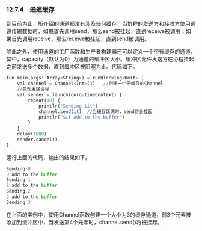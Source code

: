 ### 12.7.4　通道缓存

到目前为止，所介绍的通道都没有涉及任何缓存，当协程的发送方和接收方使用通道传输数据时，如果首先调用send，那么send被挂起，直到receive被调用；如果首先调用receive，那么receive被挂起，直到send被调用。

除此之外，使用通道的工厂函数和生产者构建器还可以定义一个带有缓存的通道，其中，capacity（默认为0）为通道的缓冲区大小。缓冲区允许发送方在协程挂起之前发送多个数据，直到缓冲区被阻塞为止。代码如下。

```python
fun main(args: Array<String>) = runBlocking<Unit> {
    val channel = Channel<Int>(3)   //创建一个带缓存的Channel
    //启动发送协程
    val sender = launch(coroutineContext) {
        repeat(10) {
            println("Sending $it")
            channel.send(it)  //当缓存区满时，send将会挂起
            println("$it add to the buffer")
        }
    }
    delay(1000)
    sender.cancel()
}
```

运行上面的代码，输出的结果如下。

```python
Sending 0
0 add to the buffer
Sending 1
1 add to the buffer
Sending 2
2 add to the buffer
Sending 3
```

在上面的实例中，使用Channel函数创建一个大小为3的缓存通道，前3个元素被添加到缓冲区中，当发送第4个元素时，channel.send()将被挂起。

